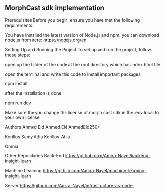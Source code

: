 ## MorphCast sdk implementation

Prerequisites
Before you begin, ensure you have met the following requirements:

You have installed the latest version of Node.js and npm.
you can download node.js from here:
https://nodejs.org/en

Setting Up and Running the Project
To set up and run the project, follow these steps:

open up the folder of the code at the root directory which has index.html file

open the terminal and write this code to install important packages

npm install

after the installation is done

npm run dev

Make sure the you change the license of morph cast sdk in the .env.local to your own license


Authors
Ahmed Eid Ahmed Eid
AhmedEid2504 

Kerillos Samy Attia
Kerillos-Attia

Omnia


Other Repositories
Back-End
https://github.com/Amira-Nayel/backend-insight-learn

Machine Learning
https://github.com/Amira-Nayel/machine-learning-insight-learn

Server
https://github.com/Amira-Nayel/infrastructure-as-code-

